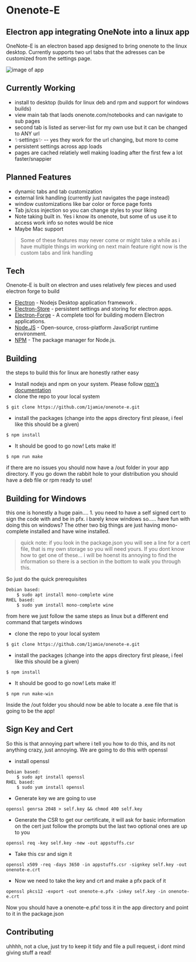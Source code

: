 # Onenote-E
## Electron app integrating OneNote into a linux app


OneNote-E is an electron based app designed to bring onenote to the linux desktop. Currently supports two url tabs that the adresses can be customized from the settings page. 

![image of app](https://drive.google.com/file/d/18DJaVTZilbUmHVadEbhLP9Q-3iOaa-mT/preview)

## Currently Working

- install to desktop (builds for linux deb and rpm and support for windows builds)
- view main tab that laods onenote.com/notebooks and can navigate to sub pages
- second tab is listed as server-list for my own use but it can be changed to ANY url 
- ✨settings✨
-- yes they work for the url changing, but more to come
- persistent settings across app loads
- pages are cached relatiely well making loading after the first few a lot faster/snappier

## Planned Features

- dynamic tabs and tab customization
- external link handling (currently just navigates the page instead)
- window customizations like bar color or force page fonts
- Tab js/css injection so you can change styles to your liking
- Note taking built in. Yes i know its onenote, but some of us use it to access work info so notes would be nice
- Maybe Mac support

> Some of these features may never come or might
> take a while as i have multiple things im working on
> next main feature right now is the custom tabs and link handling

## Tech

Onenote-E is built on electron and uses relatively few pieces and used electron forge to build

- [Electron](https://www.npmjs.com/package/electron) - Nodejs Desktop application framework .
- [Electron-Store](https://www.npmjs.com/package/electron-store) - persistent settings and storing for electron apps.
- [Electron-Forge](https://npmjs.com/package/electron-forge) - A complete tool for building modern Electron applications.
- [Node.JS](https://nodejs.org/en/) - Open-source, cross-platform JavaScript runtime environment.
- [NPM](https://npmjs.com) - The package manager for Node.js. 


## Building
the steps to build this for linux are honestly rather easy
- Install nodejs and npm on your system. Please follow [npm's documentation](https://docs.npmjs.com/downloading-and-installing-node-js-and-npm)
- clone the repo to your local system 
```
$ git clone https://github.com/1jamie/onenote-e.git
```
- install the packages (change into the apps directory first please, i feel like this should be a given)
```
$ npm install
```
- It should be good to go now! Lets make it!
```
$ npm run make
```
if there are no issues you should now have a /out folder in your app directory. If you go down the rabbit hole to your distribution you should have a deb file or rpm ready to use!

## Building for Windows
this one is honestly a huge pain.... 1. you need to have a self signed cert to sign the code with and be in pfx. i barely know windows so..... have fun with doing this on windows? The other two big things are just having mono-complete installed and have wine installed. 
> quick note: if you look in the package.json you will see a line for a cert file, that is my own storage so you will need yours. If you dont know how to get one of these... i will be hoenst its annoying to find the information so there is a section in the bottom to walk you through this.

So just do the quick prerequisites
```
Debian based:
    $ sudo apt install mono-complete wine
RHEL based:
    $ sudo yum install mono-complete wine
```
from here we just follow the same steps as linux but a different end command that targets windows
- clone the repo to your local system 
```
$ git clone https://github.com/1jamie/onenote-e.git
```
- install the packages (change into the apps directory first please, i feel like this should be a given)
```
$ npm install
```
- It should be good to go now! Lets make it!
```
$ npm run make-win
```
Inside the /out folder you should now be able to locate a .exe file that is going to be the app!

## Sign Key and Cert

So this is that annoying part where i tell you how to do this, and its not anything crazy, just annoying. We are going to do this with openssl
- install openssl
```
Debian based:
    $ sudo apt install openssl
RHEL based:
    $ sudo yum install openssl
```
- Generate key we are going to use
```
openssl genrsa 2048 > self.key && chmod 400 self.key
```
- Generate the CSR to get our certificate, it will ask for basic information on the cert just follow the prompts but the last two optional ones are up to you
```
openssl req -key self.key -new -out appstuffs.csr
```
- Take this csr and sign it
```
openssl x509 -req -days 3650 -in appstuffs.csr -signkey self.key -out onenote-e.crt
```
- Now we need to take the key and crt and make a pfx pack of it
```
openssl pkcs12 -export -out onenote-e.pfx -inkey self.key -in onenote-e.crt
```
Now you should have a onenote-e.pfx! toss it in the app directory and point to it in the package.json

## Contributing
uhhhh, not a clue, just try to keep it tidy and file a pull request, i dont mind giving stuff a read!

